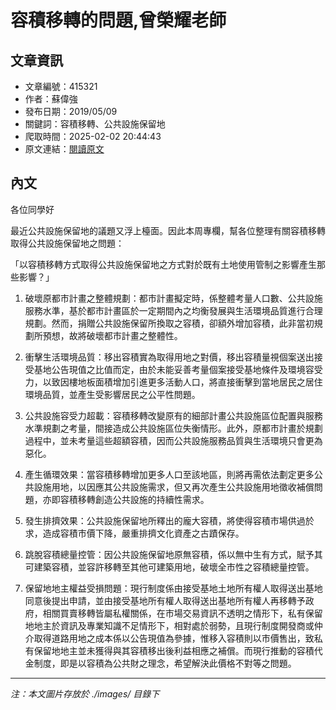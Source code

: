 # 容積移轉的問題,曾榮耀老師

## 文章資訊
- 文章編號：415321
- 作者：蘇偉強
- 發布日期：2019/05/09
- 關鍵詞：容積移轉、公共設施保留地
- 爬取時間：2025-02-02 20:44:43
- 原文連結：[閱讀原文](https://real-estate.get.com.tw/Columns/detail.aspx?no=415321)

## 內文
各位同學好

最近公共設施保留地的議題又浮上檯面。因此本周專欄，幫各位整理有關容積移轉取得公共設施保留地之問題：

「以容積移轉方式取得公共設施保留地之方式對於既有土地使用管制之影響產生那些影響？」

1. 破壞原都市計畫之整體規劃：都市計畫擬定時，係整體考量人口數、公共設施服務水準，基於都市計畫區於一定期間內之均衡發展與生活環境品質進行合理規劃。然而，捐贈公共設施保留所換取之容積，卻額外增加容積，此非當初規劃所預想，故將破壞都市計畫之整體性。

2. 衝擊生活環境品質：移出容積實為取得用地之對價，移出容積量視個案送出接受基地公告現值之比值而定，由於未能妥善考量個案接受基地條件及環境容受力，以致因樓地板面積增加引進更多活動人口，將直接衝擊到當地居民之居住環境品質，並產生受影響居民之公平性問題。

3. 公共設施容受力超載：容積移轉改變原有的細部計畫公共設施區位配置與服務水準規劃之考量，間接造成公共設施區位失衡情形。此外，原都市計畫於規劃過程中，並未考量這些超額容積，因而公共設施服務品質與生活環境只會更為惡化。

4. 產生循環效果：當容積移轉增加更多人口至該地區，則將再需依法劃定更多公共設施用地，以因應其公共設施需求，但又再次產生公共設施用地徵收補償問題，亦即容積移轉創造公共設施的持續性需求。

5. 發生排擠效果：公共設施保留地所釋出的龐大容積，將使得容積市場供過於求，造成容積市價下降，嚴重排擠文化資產之古蹟保存。

6. 跳脫容積總量控管：因公共設施保留地原無容積，係以無中生有方式，賦予其可建築容積，並容許移轉至其他可建築用地，破壞全市性之容積總量控管。

7. 保留地地主權益受損問題：現行制度係由接受基地土地所有權人取得送出基地同意後提出申請，並由接受基地所有權人取得送出基地所有權人再移轉予政府，相關買賣移轉皆屬私權關係，在市場交易資訊不透明之情形下，私有保留地地主於資訊及專業知識不足情形下，相對處於弱勢，且現行制度開發商或仲介取得道路用地之成本係以公告現值為參據，惟移入容積則以市價售出，致私有保留地地主並未獲得與其容積移出後利益相應之補償。而現行推動的容積代金制度，即是以容積為公共財之理念，希望解決此價格不對等之問題。
---
*注：本文圖片存放於 ./images/ 目錄下*
